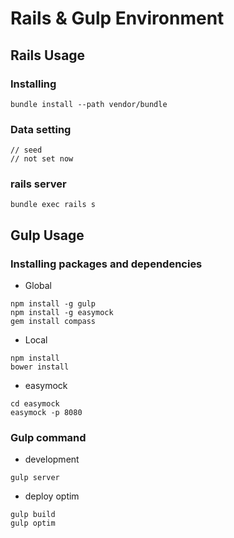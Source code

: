 Rails & Gulp Environment
==========

## Rails Usage

### Installing

```
bundle install --path vendor/bundle
```

### Data setting

```
// seed
// not set now
```

### rails server

```
bundle exec rails s
```

## Gulp Usage

### Installing packages and dependencies

- Global
```
npm install -g gulp
npm install -g easymock
gem install compass
```

- Local
```
npm install
bower install
```

- easymock
```
cd easymock
easymock -p 8080
```

### Gulp command

- development
```
gulp server
```

- deploy optim
```
gulp build
gulp optim
```

